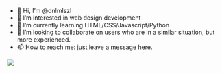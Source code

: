 - 👋 Hi, I’m @dnlmlszl
- 👀 I’m interested in web design development
- 🌱 I’m currently learning HTML/CSS/Javascript/Python
- 💞️ I’m looking to collaborate on users who are in a similar situation, but more experienced.
- 📫 How to reach me: just leave a message here.

<!---
dnlmlszl/dnlmlszl is a ✨ special ✨ repository because its `README.md` (this file) appears on your GitHub profile.
You can click the Preview link to take a look at your changes.
--->
<img src="https://github-readme-stats.vercel.app/api/top-langs/?username=dnlmlszl"/>
